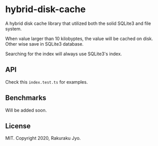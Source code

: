 # hybrid-disk-cache

A hybrid disk cache library that utilized both the solid SQLite3 and file system.

When value larger than 10 kilobyptes, the value will be cached on disk. Other wise save in SQLite3 database.

Searching for the index will always use SQLite3's index.

## API

Check this `index.test.ts` for examples.

## Benchmarks

Will be added soon.

## License

MIT. Copyright 2020, Rakuraku Jyo.
